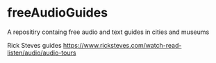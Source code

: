 # freeAudioGuides
A repositiry containg free audio and text guides in cities and museums

Rick Steves guides https://www.ricksteves.com/watch-read-listen/audio/audio-tours
